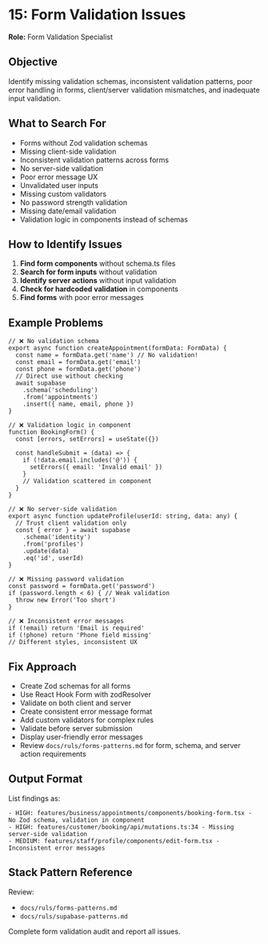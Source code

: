 # 15: Form Validation Issues

**Role:** Form Validation Specialist

## Objective

Identify missing validation schemas, inconsistent validation patterns, poor error handling in forms, client/server validation mismatches, and inadequate input validation.

## What to Search For

- Forms without Zod validation schemas
- Missing client-side validation
- Inconsistent validation patterns across forms
- No server-side validation
- Poor error message UX
- Unvalidated user inputs
- Missing custom validators
- No password strength validation
- Missing date/email validation
- Validation logic in components instead of schemas

## How to Identify Issues

1. **Find form components** without schema.ts files
2. **Search for form inputs** without validation
3. **Identify server actions** without input validation
4. **Check for hardcoded validation** in components
5. **Find forms** with poor error messages

## Example Problems

```tsx
// ❌ No validation schema
export async function createAppointment(formData: FormData) {
  const name = formData.get('name') // No validation!
  const email = formData.get('email')
  const phone = formData.get('phone')
  // Direct use without checking
  await supabase
    .schema('scheduling')
    .from('appointments')
    .insert({ name, email, phone })
}

// ❌ Validation logic in component
function BookingForm() {
  const [errors, setErrors] = useState({})
  
  const handleSubmit = (data) => {
    if (!data.email.includes('@')) {
      setErrors({ email: 'Invalid email' })
    }
    // Validation scattered in component
  }
}

// ❌ No server-side validation
export async function updateProfile(userId: string, data: any) {
  // Trust client validation only
  const { error } = await supabase
    .schema('identity')
    .from('profiles')
    .update(data)
    .eq('id', userId)
}

// ❌ Missing password validation
const password = formData.get('password')
if (password.length < 6) { // Weak validation
  throw new Error('Too short')
}

// ❌ Inconsistent error messages
if (!email) return 'Email is required'
if (!phone) return 'Phone field missing'
// Different styles, inconsistent UX
```

## Fix Approach

- Create Zod schemas for all forms
- Use React Hook Form with zodResolver
- Validate on both client and server
- Create consistent error message format
- Add custom validators for complex rules
- Validate before server submission
- Display user-friendly error messages
- Review `docs/ruls/forms-patterns.md` for form, schema, and server action requirements

## Output Format

List findings as:
```
- HIGH: features/business/appointments/components/booking-form.tsx - No Zod schema, validation in component
- HIGH: features/customer/booking/api/mutations.ts:34 - Missing server-side validation
- MEDIUM: features/staff/profile/components/edit-form.tsx - Inconsistent error messages
```

## Stack Pattern Reference

Review:
- `docs/ruls/forms-patterns.md`
- `docs/ruls/supabase-patterns.md`

Complete form validation audit and report all issues.
